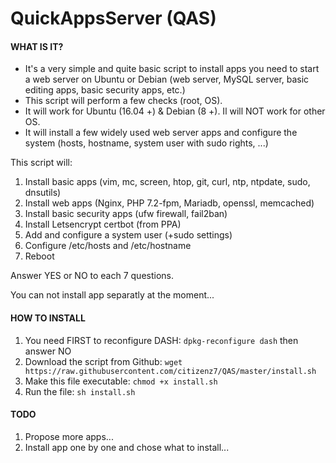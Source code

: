 # QuickAppsServer (QAS)
#### WHAT IS IT?
- It's a very simple and quite basic script to install apps you need to start a web server on Ubuntu or Debian (web server, MySQL server, basic editing apps, basic security apps, etc.)
- This script will perform a few checks (root, OS).
- It will work for Ubuntu (16.04 +) & Debian (8 +). Il will NOT work for other OS.
- It will install a few widely used web server apps and configure the system (hosts, hostname, system user with sudo rights, ...)

This script will:
1. Install basic apps (vim, mc, screen, htop, git, curl, ntp, ntpdate, sudo, dnsutils)
2. Install web apps (Nginx, PHP 7.2-fpm, Mariadb, openssl, memcached)
3. Install basic security apps (ufw firewall, fail2ban)
4. Install Letsencrypt certbot (from PPA)
5. Add and configure a system user (+sudo settings)
6. Configure /etc/hosts and /etc/hostname
7. Reboot

Answer YES or NO to each 7 questions.

You can not install app separatly at the moment...

#### HOW TO INSTALL
1. You need FIRST to reconfigure DASH: 
``dpkg-reconfigure dash``
then answer NO
2. Download the script from Github:
``wget https://raw.githubusercontent.com/citizenz7/QAS/master/install.sh``
3. Make this file executable:
``chmod +x install.sh``
4. Run the file:
``sh install.sh``

#### TODO
1. Propose more apps...
2. Install app one by one and chose what to install...
